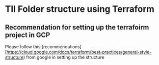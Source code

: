 # TII Folder structure using Terraform

## Recommendation for setting up the terrafoirm project in GCP
Please follow this [recommendations][https://cloud.google.com/docs/terraform/best-practices/general-style-structure) from google in setting up the structure
